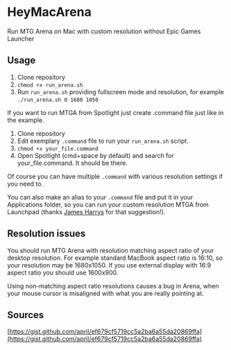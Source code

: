 # HeyMacArena
Run MTG Arena on Mac with custom resolution without Epic Games Launcher

## Usage
1. Clone repository
2. ``chmod +x run_arena.sh``
3. Run ``run_arena.sh`` providing fullscreen mode and resolution, for example ``./run_arena.sh 0 1680 1050``

If you want to run MTGA from Spotlight just create .command file just like in the example. 
1. Clone repository
2. Edit exemplary ``.command`` file to run your ``run_arena.sh`` script.
3. ``chmod +x your_file.command``
4. Open Spotlight (cmd+space by default) and search for your_file.command. It should be there.

Of course you can have multiple ``.command`` with various resolution settings if you need to.

You can also make an alias to your ``.command`` file and put it in your Applications folder, so you can run your custom resolution MTGA from Launchpad (thanks [James Harrys](https://github.com/JamesHarrys) for that suggestion!).

## Resolution issues
You should run MTG Arena with resolution matching aspect ratio of your desktop resolution. For example standard MacBook aspect ratio is 16:10, so your resolution may be 1680x1050. If you use external display with 16:9 aspect ratio you should use 1600x900.

Using non-matching aspect ratio resolutions causes a bug in Arena, when your mouse cursor is misaligned with what you are really pointing at.

## Sources
[https://gist.github.com/april/ef679cf5719cc5a2ba6a55da20869ffa](https://gist.github.com/april/ef679cf5719cc5a2ba6a55da20869ffa)
